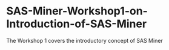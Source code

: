 # SAS-Miner-Workshop1-on-Introduction-of-SAS-Miner
The Workshop 1 covers the introductory concept of SAS Miner
